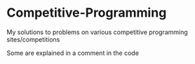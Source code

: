 # Competitive-Programming
My solutions to problems on various competitive programming sites/competitions

Some are explained in a comment in the code
